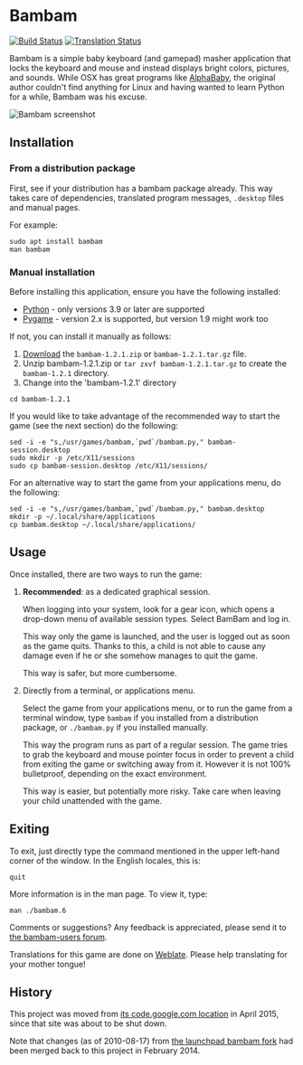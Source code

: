 # Bambam

[![Build Status](https://travis-ci.com/porridge/bambam.svg?branch=master)](https://travis-ci.com/porridge/bambam)
[![Translation Status](https://hosted.weblate.org/widgets/bambam/-/app-and-manpage/svg-badge.svg)](https://hosted.weblate.org/engage/bambam/)

Bambam is a simple baby keyboard (and gamepad) masher application that locks the keyboard and mouse and instead displays bright colors, pictures, and sounds.  While OSX has great programs like [AlphaBaby](http://www.kldickey.addr.com/alphababy/), the original author couldn't find anything for Linux and having wanted to learn Python for a while, Bambam was his excuse.

![Bambam screenshot](docs/bambam.png "Bambam screenshot")

## Installation

### From a distribution package

First, see if your distribution has a bambam package already.
This way takes care of dependencies, translated program messages, `.desktop` files and manual pages.

For example:
```
sudo apt install bambam
man bambam
```

### Manual installation

Before installing this application, ensure you have the following installed:
  * [Python](http://python.org) - only versions 3.9 or later are supported
  * [Pygame](http://www.pygame.org/) - version 2.x is supported, but version 1.9 might work too

If not, you can install it manually as follows:
  1. [Download](https://github.com/porridge/bambam/releases) the `bambam-1.2.1.zip` or `bambam-1.2.1.tar.gz` file.
  1. Unzip bambam-1.2.1.zip or `tar zxvf bambam-1.2.1.tar.gz` to create the `bambam-1.2.1` directory.
  1. Change into the 'bambam-1.2.1' directory
```
cd bambam-1.2.1
```

If you would like to take advantage of the recommended way to start the game (see the next section) do the following:

```
sed -i -e "s,/usr/games/bambam,`pwd`/bambam.py," bambam-session.desktop
sudo mkdir -p /etc/X11/sessions
sudo cp bambam-session.desktop /etc/X11/sessions/
```

For an alternative way to start the game from your applications menu, do the following:
```
sed -i -e "s,/usr/games/bambam,`pwd`/bambam.py," bambam.desktop
mkdir -p ~/.local/share/applications
cp bambam.desktop ~/.local/share/applications/
```

## Usage

Once installed, there are two ways to run the game:
1. **Recommended**: as a dedicated graphical session.

   When logging into your system, look for a gear icon, which opens a drop-down
   menu of available session types. Select BamBam and log in.

   This way only the game is launched, and the user is logged out as soon as
   the game quits.  Thanks to this, a child is not able to cause any damage
   even if he or she somehow manages to quit the game.

   This way is safer, but more cumbersome.
2. Directly from a terminal, or applications menu.

   Select the game from your applications menu, or to run the game from a
   terminal window, type `bambam` if you installed from a distribution package, or
   `./bambam.py` if you installed manually.

   This way the program runs as part of a regular session. The game tries to
   grab the keyboard and mouse pointer focus in order to prevent a child from
   exiting the game or switching away from it. However it is not 100%
   bulletproof, depending on the exact environment.

   This way is easier, but potentially more risky. Take care when leaving your
   child unattended with the game.

## Exiting

To exit, just directly type the command mentioned in the upper left-hand corner of the window. In the English locales, this is:
```
quit
```

More information is in the man page. To view it, type:
```
man ./bambam.6
```

Comments or suggestions? Any feedback is appreciated, please send it to [the bambam-users forum](https://groups.google.com/forum/#!forum/bambam-users).

Translations for this game are done on [Weblate](https://hosted.weblate.org/projects/bambam/). Please help translating for your mother tongue!

## History

This project was moved from [its code.google.com location](https://code.google.com/p/bambam/) in April 2015, since that site was about to be shut down.

Note that changes (as of 2010-08-17) from [the launchpad bambam fork](https://launchpad.net/bambam) had been merged back to this project in February 2014.
